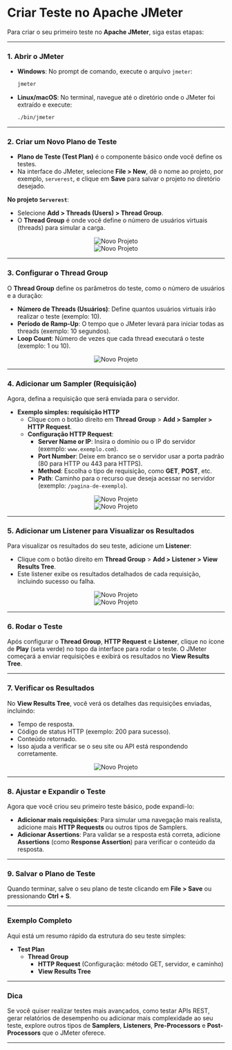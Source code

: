 # Criar Teste no Apache JMeter

Para criar o seu primeiro teste no **Apache JMeter**, siga estas etapas:

---

### 1. **Abrir o JMeter**
   - **Windows**: No prompt de comando, execute o arquivo `jmeter`:
     ```bash
     jmeter
     ```

   - **Linux/macOS**: No terminal, navegue até o diretório onde o JMeter foi extraído e execute:
     ```bash
     ./bin/jmeter
     ```

---

### 2. **Criar um Novo Plano de Teste**
   - **Plano de Teste (Test Plan)** é o componente básico onde você define os testes.
   - Na interface do JMeter, selecione **File > New**, dê o nome ao projeto, por exemplo, `serverest`, e clique em **Save** para salvar o projeto no diretório desejado.

   **No projeto `Serverest`**:
   - Selecione **Add > Threads (Users) > Thread Group**.
   - O **Thread Group** é onde você define o número de usuários virtuais (threads) para simular a carga.

   <div align="center">
     <img src="../images/new.png" alt="Novo Projeto">
   </div>

   <div align="center">
     <img src="../images/ThreadGroup.png" alt="Novo Projeto">
   </div>

---

### 3. **Configurar o Thread Group**
   O **Thread Group** define os parâmetros do teste, como o número de usuários e a duração:
   - **Número de Threads (Usuários)**: Define quantos usuários virtuais irão realizar o teste (exemplo: 10).
   - **Período de Ramp-Up**: O tempo que o JMeter levará para iniciar todas as threads (exemplo: 10 segundos).
   - **Loop Count**: Número de vezes que cada thread executará o teste (exemplo: 1 ou 10).

   <div align="center">
     <img src="../images/ThreadGroupDone.png" alt="Novo Projeto">
   </div>

---

### 4. **Adicionar um Sampler (Requisição)**
   Agora, defina a requisição que será enviada para o servidor.

   - **Exemplo simples: requisição HTTP**
     - Clique com o botão direito em **Thread Group** > **Add > Sampler > HTTP Request**.
     - **Configuração HTTP Request**:
       - **Server Name or IP**: Insira o domínio ou o IP do servidor (exemplo: `www.exemplo.com`).
       - **Port Number**: Deixe em branco se o servidor usar a porta padrão (80 para HTTP ou 443 para HTTPS).
       - **Method**: Escolha o tipo de requisição, como **GET**, **POST**, etc.
       - **Path**: Caminho para o recurso que deseja acessar no servidor (exemplo: `/pagina-de-exemplo`).

   <div align="center">
     <img src="../images/sampler.png" alt="Novo Projeto">
   </div>

   <div align="center">
     <img src="../images/config-sampler.png" alt="Novo Projeto">
   </div>

---

### 5. **Adicionar um Listener para Visualizar os Resultados**
   Para visualizar os resultados do seu teste, adicione um **Listener**:

   - Clique com o botão direito em **Thread Group** > **Add > Listener > View Results Tree**.
   - Este listener exibe os resultados detalhados de cada requisição, incluindo sucesso ou falha.

   <div align="center">
     <img src="../images/listener.png" alt="Novo Projeto">
   </div>

   <div align="center">
     <img src="../images/config-listener.png" alt="Novo Projeto">
   </div>

---

### 6. **Rodar o Teste**
   Após configurar o **Thread Group**, **HTTP Request** e **Listener**, clique no ícone de **Play** (seta verde) no topo da interface para rodar o teste. O JMeter começará a enviar requisições e exibirá os resultados no **View Results Tree**.

---

### 7. **Verificar os Resultados**
   No **View Results Tree**, você verá os detalhes das requisições enviadas, incluindo:
   - Tempo de resposta.
   - Código de status HTTP (exemplo: 200 para sucesso).
   - Conteúdo retornado.
   - Isso ajuda a verificar se o seu site ou API está respondendo corretamente.

   <div align="center">
     <img src="../images/results.png" alt="Novo Projeto">
   </div>

---

### 8. **Ajustar e Expandir o Teste**
   Agora que você criou seu primeiro teste básico, pode expandi-lo:
   - **Adicionar mais requisições**: Para simular uma navegação mais realista, adicione mais **HTTP Requests** ou outros tipos de Samplers.
   - **Adicionar Assertions**: Para validar se a resposta está correta, adicione **Assertions** (como **Response Assertion**) para verificar o conteúdo da resposta.

---

### 9. **Salvar o Plano de Teste**
   Quando terminar, salve o seu plano de teste clicando em **File > Save** ou pressionando **Ctrl + S**.

---

### Exemplo Completo

Aqui está um resumo rápido da estrutura do seu teste simples:

- **Test Plan**
  - **Thread Group**
    - **HTTP Request** (Configuração: método GET, servidor, e caminho)
    - **View Results Tree**

---

### Dica
Se você quiser realizar testes mais avançados, como testar APIs REST, gerar relatórios de desempenho ou adicionar mais complexidade ao seu teste, explore outros tipos de **Samplers**, **Listeners**, **Pre-Processors** e **Post-Processors** que o JMeter oferece.

---